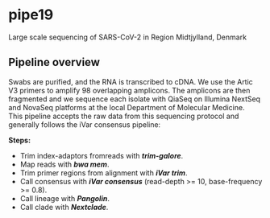 # pipe19

Large scale sequencing of SARS-CoV-2 in Region Midtjylland, Denmark


## Pipeline overview
Swabs are purified, and the RNA is transcribed to cDNA. We use the Artic V3 primers to amplify 98 overlapping amplicons. The amplicons are then fragmented and we sequence each isolate with QiaSeq on Illumina NextSeq and NovaSeq platforms at the local Department of Molecular Medicine.  
This pipeline accepts the raw data from this sequencing protocol and generally follows the iVar consensus pipeline:

**Steps:**
* Trim index-adaptors fromreads with ***trim-galore***.
* Map reads with ***bwa mem***.
* Trim primer regions from alignment with ***iVar trim***.
* Call consensus with ***iVar consensus*** (read-depth >= 10, base-frequency >= 0.8).
* Call lineage with ***Pangolin***.
* Call clade with ***Nextclade***.

